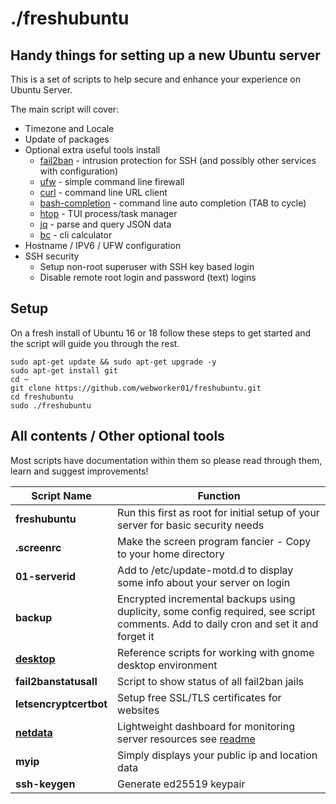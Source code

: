 # ./freshubuntu
## Handy things for setting up a new Ubuntu server

This is a set of scripts to help secure and enhance your experience on Ubuntu Server.

The main script will cover:
* Timezone and Locale
* Update of packages
* Optional extra useful tools install
    * [fail2ban](https://www.fail2ban.org) - intrusion protection for SSH (and possibly other services with configuration)
    * [ufw](https://wiki.ubuntu.com/UncomplicatedFirewall) - simple command line firewall
    * [curl](https://curl.haxx.se/) - command line URL client
    * [bash-completion](https://github.com/scop/bash-completion) - command line auto completion (TAB to cycle)
    * [htop](https://hisham.hm/htop/) - TUI process/task manager
    * [jq](https://stedolan.github.io/jq/) - parse and query JSON data
    * [bc](https://www.gnu.org/software/bc/) - cli calculator
* Hostname / IPV6 / UFW configuration
* SSH security
    * Setup non-root superuser with SSH key based login
    * Disable remote root login and password (text) logins

## Setup
On a fresh install of Ubuntu 16 or 18 follow these steps to get started and the script will guide you through the rest.
```
sudo apt-get update && sudo apt-get upgrade -y
sudo apt-get install git
cd ~
git clone https://github.com/webworker01/freshubuntu.git
cd freshubuntu
sudo ./freshubuntu
```

## All contents / Other optional tools
Most scripts have documentation within them so please read through them, learn and suggest improvements!

Script Name | Function
----------- | --------
**freshubuntu** | Run this first as root for initial setup of your server for basic security needs
**.screenrc** | Make the screen program fancier - Copy to your home directory
**01-serverid** | Add to /etc/update-motd.d to display some info about your server on login
**backup** | Encrypted incremental backups using duplicity, some config required, see script comments. Add to daily cron and set it and forget it
**[desktop](./desktop)** | Reference scripts for working with gnome desktop environment
**fail2banstatusall** | Script to show status of all fail2ban jails
**letsencryptcertbot** | Setup free SSL/TLS certificates for websites
**[netdata](./netdata)** | Lightweight dashboard for monitoring server resources see [readme](./netdata)
**myip** | Simply displays your public ip and location data
**ssh-keygen** | Generate ed25519 keypair

